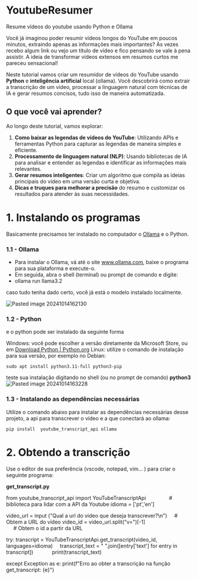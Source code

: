 # YoutubeResumer
Resume vídeos do youtube usando Python e Ollama

Você já imaginou poder resumir vídeos longos do YouTube em poucos minutos, extraindo apenas as informações mais importantes? Às vezes recebo algum link ou vejo um título de vídeo e fico pensando se vale à pena assistir. A ideia de transformar vídeos extensos em resumos curtos me pareceu sensacional! 

Neste tutorial vamos criar  um resumidor de vídeos do YouTube usando **Python** e **inteligência artificial** local (ollama). Você descobrirá como extrair a transcrição de um vídeo, processar a linguagem natural com técnicas de IA e gerar resumos concisos, tudo isso de maneira automatizada.
## O que você vai aprender?

Ao longo deste tutorial, vamos explorar:

1. **Como baixar as legendas de vídeos do YouTube**: Utilizando APIs e ferramentas Python para capturar as legendas de maneira simples e eficiente.
2. **Processamento de linguagem natural (NLP)**: Usando bibliotecas de IA para analisar e entender as legendas e identificar as informações mais relevantes.
3. **Gerar resumos inteligentes**: Criar um algoritmo que compila as ideias principais do vídeo em uma versão curta e objetiva.
4. **Dicas e truques para melhorar a precisão** do resumo e customizar os resultados para atender às suas necessidades.

# 1. Instalando os programas

Basicamente precisamos ter instalado no computador o [Ollama](https://ollama.com/) e o Python.

### 1.1 - Ollama

- Para instalar o Ollama, vá até o site www.ollama.com, baixe o programa para sua plataforma e execute-o. 
- Em seguida, abra o shell (terminal) ou prompt de comando e digite:
- ollama run llama3.2

caso tudo tenha dado certo, você já está o modelo instalado localmente. 

![Pasted image 20241014162130](https://github.com/user-attachments/assets/7c198df4-7023-4290-92ad-f54788aab031)

### 1.2 - Python

e o python pode ser instalado da seguinte forma

Windows: você pode escolher a versão diretamente da Microsoft Store, ou em [Download Python | Python.org](https://www.python.org/downloads/)
Linux: utilize o comando de instalação para sua versão, por exemplo no Debian:

	sudo apt install python3.11-full python3-pip

teste sua instalação digitando no shell (ou no prompt de comando) **python3**
![Pasted image 20241014163228](https://github.com/user-attachments/assets/6ff0b512-c920-4242-b663-4db48e431003)


### 1.3 - Instalando as dependências necessárias

Utilize o comando abaixo para instalar as dependências necessárias desse projeto, a api para transcrever o vídeo e a que conectará ao ollama: 

	pip install  youtube_transcript_api ollama


# 2. Obtendo a transcrição

Use o editor de sua preferência (vscode, notepad, vim... ) para criar o seguinte programa:

**get_transcript.py**

from youtube_transcript_api import YouTubeTranscriptApi                # biblioteca para lidar com a API da Youtube
idioma = ['pt','en']

video_url = input ("Qual a url do video que deseja transcrever?\n")     # Obtem a URL do vídeo
video_id = video_url.split("v=")[-1]                                    # Obtem o id a partir da URL

try:
	transcript = YouTubeTranscriptApi.get_transcript(video_id, languages=idioma)    
	transcript_text = " ".join([entry['text'] for entry in transcript])            
	print(transcript_text)

except Exception as e:
	print(f"Erro ao obter a transcrição na função get_transcript: {e}")
